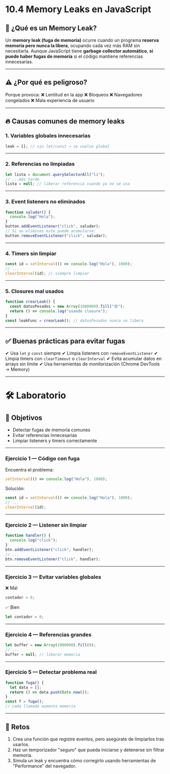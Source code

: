 # 10.4 Memory Leaks en JavaScript

## 🧠 ¿Qué es un Memory Leak?

Un **memory leak (fuga de memoria)** ocurre cuando un programa **reserva memoria pero nunca la libera**, ocupando cada vez más RAM sin necesitarla.
Aunque JavaScript tiene **garbage collector automático**, **sí puede haber fugas de memoria** si el código mantiene referencias innecesarias.

---

## ⚠️ ¿Por qué es peligroso?

Porque provoca:
❌ Lentitud en la app
❌ Bloqueos
❌ Navegadores congelados
❌ Mala experiencia de usuario

---

## 🔥 Causas comunes de memory leaks

### 1. Variables globales innecesarias

```js
leak = []; // sin let/const → se vuelve global
```

---

### 2. Referencias no limpiadas

```js
let lista = document.querySelectorAll("li");
// ...más tarde
lista = null; // liberar referencia cuando ya no se usa
```

---

### 3. Event listeners no eliminados

```js
function saludar() {
  console.log("Hola");
}
button.addEventListener("click", saludar);
// Si no eliminas esto puede acumularse:
button.removeEventListener("click", saludar);
```

---

### 4. Timers sin limpiar

```js
const id = setInterval(() => console.log("Hola"), 1000);
// ...
clearInterval(id); // siempre limpiar
```

---

### 5. Closures mal usados

```js
function crearLeak() {
  const datosPesados = new Array(1000000).fill("😵");
  return () => console.log("usando closure");
}
const leakFunc = crearLeak(); // datosPesados nunca se libera
```

---

## ✅ Buenas prácticas para evitar fugas

✔ Usa `let` y `const` siempre
✔ Limpia listeners con `removeEventListener`
✔ Limpia timers con `clearTimeout` o `clearInterval`
✔ Evita acumular datos en arrays sin límite
✔ Usa herramientas de monitorización (Chrome DevTools → Memory)

---

# 🛠 Laboratorio

## 🎯 Objetivos

* Detectar fugas de memoria comunes
* Evitar referencias innecesarias
* Limpiar listeners y timers correctamente

---

### Ejercicio 1 — Código con fuga

Encuentra el problema:

```js
setInterval(() => console.log("Hola"), 1000);
```

Solución:

```js
const id = setInterval(() => console.log("Hola"), 1000);
// ...
clearInterval(id);
```

---

### Ejercicio 2 — Listener sin limpiar

```js
function handler() {
  console.log("click");
}
btn.addEventListener("click", handler);
// ...
btn.removeEventListener("click", handler);
```

---

### Ejercicio 3 — Evitar variables globales

❌ Mal

```js
contador = 0;
```

✅ Bien

```js
let contador = 0;
```

---

### Ejercicio 4 — Referencias grandes

```js
let buffer = new Array(1000000).fill(0);
// ...
buffer = null; // liberar memoria
```

---

### Ejercicio 5 — Detectar problema real

```js
function fuga() {
  let data = [];
  return () => data.push(Date.now());
}
const f = fuga();
// cada llamada aumenta memoria
```

---

## 🚀 Retos

1. Crea una función que registre eventos, pero asegúrate de limpiarlos tras usarlos.
2. Haz un temporizador "seguro" que pueda iniciarse y detenerse sin filtrar memoria.
3. Simula un leak y encuentra cómo corregirlo usando herramientas de "Performance" del navegador.